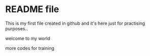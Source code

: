 # README file


This is my first file created in github and it's here just for practising purposes..

welcome to my world

more codes for training 


